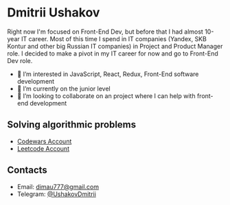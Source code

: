 <h1>Dmitrii Ushakov</h1>

Right now I'm focused on Front-End Dev, but before that I had almost 10-year IT career. Most of this time I spend in IT companies (Yandex, SKB Kontur and other big Russian IT companies) in Project and Product Manager role. I decided to make a pivot in my IT career for now and go to Front-End Dev role.

- 👀 I’m interested in JavaScript, React, Redux, Front-End software development
- 🌱 I’m currently on the junior level
- 💞️ I’m looking to collaborate on an project where I can help with front-end development 

<h2>Solving algorithmic problems</h2>
<ul>
  <li><a href="https://www.codewars.com/users/dimau" target="_blank">Codewars Account</a></li>
  <li><a href="https://leetcode.com/dimau777/" target="_blank">Leetcode Account</a></li>
</ul>

<h2>Contacts</h2>
<ul>
  <li>Email: <a href="mailto:dimau777@gmail.com" target="_blank">dimau777@gmail.com</a></li>
  <li>Telegram: <a href="https://t.me/UshakovDmitrii" target="_blank">@UshakovDmitrii</a></li>
</ul>
